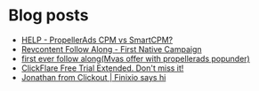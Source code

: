 # Blog posts
<!-- BLOG-POST-LIST:START -->
- [HELP - PropellerAds CPM vs SmartCPM?](https://afflift.com/f/threads/help-propellerads-cpm-vs-smartcpm.10224/)
- [Revcontent Follow Along - First Native Campaign](https://afflift.com/f/threads/revcontent-follow-along-first-native-campaign.10092/)
- [first ever follow along&lpar;Mvas offer with propellerads popunder&rpar;](https://afflift.com/f/threads/first-ever-follow-along-mvas-offer-with-propellerads-popunder.10205/)
- [ClickFlare Free Trial Extended. Don&#39;t miss it!](https://afflift.com/f/threads/clickflare-free-trial-extended-dont-miss-it.10223/)
- [Jonathan from Clickout | Finixio says hi](https://afflift.com/f/threads/jonathan-from-clickout-finixio-says-hi.10225/)
<!-- BLOG-POST-LIST:END -->
